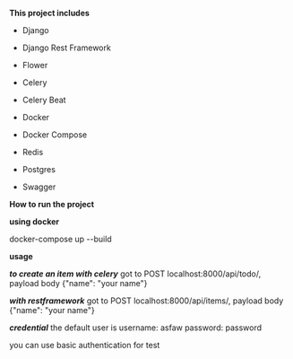 **This project includes**

- Django

- Django Rest Framework

- Flower

- Celery

- Celery Beat

- Docker

- Docker Compose

- Redis

- Postgres

- Swagger


**How to run the project**

**using docker**

docker-compose up --build

**usage**

***to create an item with celery***
got to 
POST localhost:8000/api/todo/, payload body {"name": "your name"}

***with restframework***
got to
POST localhost:8000/api/items/, payload body {"name": "your name"}

***credential***
the default user is
username: asfaw
password: password

you can use basic authentication for test
